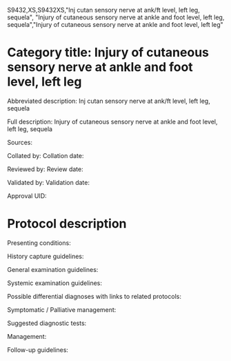 S9432,XS,S9432XS,"Inj cutan sensory nerve at ank/ft level, left leg, sequela", "Injury of cutaneous sensory nerve at ankle and foot level, left leg, sequela","Injury of cutaneous sensory nerve at ankle and foot level, left leg"
# Category title: Injury of cutaneous sensory nerve at ankle and foot level, left leg

Abbreviated description: Inj cutan sensory nerve at ank/ft level, left leg, sequela

Full description: Injury of cutaneous sensory nerve at ankle and foot level, left leg, sequela

Sources:

Collated by:
Collation date:

Reviewed by:
Review date:

Validated by:
Validation date:

Approval UID:

# Protocol description

Presenting conditions:

History capture guidelines:

General examination guidelines:

Systemic examination guidelines:

Possible differential diagnoses with links to related protocols:

Symptomatic / Palliative management:

Suggested diagnostic tests:

Management:

Follow-up guidelines:
